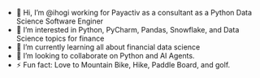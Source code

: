 - 👋 Hi, I’m @ihogi working for Payactiv as a consultant as a Python Data Science Software Enginer
- 👀 I’m interested in Python, PyCharm, Pandas, Snowflake, and Data Science topics for finance
- 🌱 I’m currently learning all about financial data science
- 💞️ I’m looking to collaborate on Python and AI Agents.
- ⚡ Fun fact: Love to Mountain Bike, Hike, Paddle Board, and golf.

<!---
ihogi/ihogi is a ✨ special ✨ repository because its `README.md` (this file) appears on your GitHub profile.
You can click the Preview link to take a look at your changes.
--->
